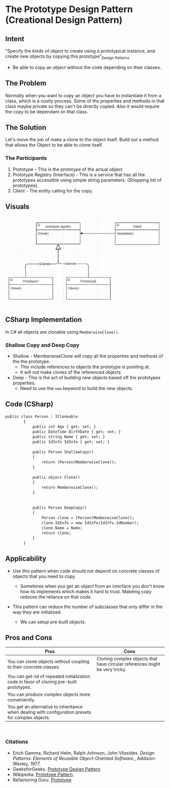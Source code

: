 # The Prototype Design Pattern (Creational Design Pattern)


## Intent
"Specify the kinds of object to create using a prototypical instance, and create new objects by copying this prototype"<sub>Design Patterns</sub>
- Be able to copy an object without the code depending on their classes.

## The Problem
 Normally when you want to copy an object you have to instantiate it from a class, which is a costly process. Some of the properties and methods in that class maybe private so they can't be directly copied. Also it would require the copy to be dependant on that class. 

## The Solution
Let's move the job of make a clone to the object itself. Build out a method that allows the Object to be able to clone itself.

### The Participants
1. Prototype - This is the prototype of the actual object
1. Prototype Registry (Interface) - This is a service that has all the prototypes accessible using simple string parameters. (Shopping list of prototypes).
1. Client - The entity calling for the copy.

## Visuals
![PrototypeUML](assets/PrototypeUML.png)

## CSharp Implementation
In C# all objects are clonable using `MemberwiseClone()`.

### Shallow Copy and Deep Copy
- Shallow - MemberwiseClone will copy all the properties and methods of the the prototype. 
    - This include references to objects the prototype is pointing at.
    - It will not make clones of the referenced objects
- Deep - This is the act of building new objects based off the prototypes properties.
    - Need to use the `new` keyword to build the new objects.

## Code (CSharp)
``` CSharp
public class Person : ICloneable
        {
            public int Age { get; set; }
            public DateTime BirthDate { get; set; }
            public string Name { get; set; }
            public IdInfo IdInfo { get; set; }

            public Person ShallowCopy()
            {
                return (Person)MemberwiseClone();
            }

            public object Clone()
            {
                return MemberwiseClone();
            }

            
            public Person DeepCopy()
            {
                Person clone = (Person)MemberwiseClone();
                clone.IdInfo = new IdInfo(IdInfo.IdNumber);
                clone.Name = Name;
                return clone;
            }
        }
```

## Applicability
- Use this pattern when code should not depend on concrete classes of objects that you need to copy.
    - Sometimes when you get an object from an interface you don't know how its implements which makes it hard to trust. Makeing copy reduces the reliance on that code. 

- This pattern can reduce the number of subclasses that only differ in the way they are initialized.
    - We can setup pre-built objects.

## Pros and Cons
| Pros | Cons |
--- | ---
 You can clone objects without coupling to their concrete classes. | Cloning complex objects that have circular references might be very tricky.
 You can get rid of repeated initialization code in favor of cloning pre-built prototypes. |
 You can produce complex objects more conveniently. |
 You get an alternative to inheritance when dealing with configuration presets for complex objects. |


<br />

### Citations
- Erich Gamma, Richard Helm, Ralph Johnson, John Vlissides. *Design Patterns: Elements of Reusable Object-Oriented Software.*, Addison-Wesley, 1977.
- GeeksforGeeks. [Prototype Design Pattern](https://www.geeksforgeeks.org/prototype-design-pattern/). 
- Wikipedia. [Prototype Pattern](https://en.wikipedia.org/wiki/Prototype_pattern).
- Refactoring Guru. [Prototype](https://refactoring.guru/design-patterns/prototype)